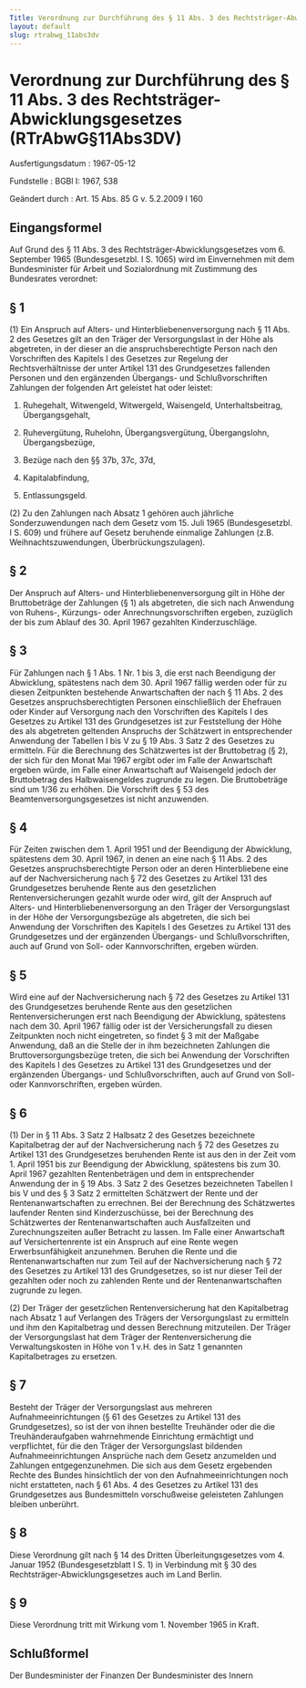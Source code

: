 ```yaml
---
Title: Verordnung zur Durchführung des § 11 Abs. 3 des Rechtsträger-Abwicklungsgesetzes
layout: default
slug: rtrabwg_11abs3dv
---
```


# Verordnung zur Durchführung des § 11 Abs. 3 des Rechtsträger-Abwicklungsgesetzes (RTrAbwG§11Abs3DV)

Ausfertigungsdatum
:   1967-05-12

Fundstelle
:   BGBl I: 1967, 538

Geändert durch
:   Art. 15 Abs. 85 G v. 5.2.2009 I 160



## Eingangsformel

Auf Grund des § 11 Abs. 3 des Rechtsträger-Abwicklungsgesetzes vom 6.
September 1965 (Bundesgesetzbl. I S. 1065) wird im Einvernehmen mit
dem Bundesminister für Arbeit und Sozialordnung mit Zustimmung des
Bundesrates verordnet:


## § 1

(1) Ein Anspruch auf Alters- und Hinterbliebenenversorgung nach § 11
Abs. 2 des Gesetzes gilt an den Träger der Versorgungslast in der Höhe
als abgetreten, in der dieser an die anspruchsberechtigte Person nach
den Vorschriften des Kapitels I des Gesetzes zur Regelung der
Rechtsverhältnisse der unter Artikel 131 des Grundgesetzes fallenden
Personen und den ergänzenden Übergangs- und Schlußvorschriften
Zahlungen der folgenden Art geleistet hat oder leistet:

1.  Ruhegehalt, Witwengeld, Witwergeld, Waisengeld, Unterhaltsbeitrag,
    Übergangsgehalt,


2.  Ruhevergütung, Ruhelohn, Übergangsvergütung, Übergangslohn,
    Übergangsbezüge,


3.  Bezüge nach den §§ 37b, 37c, 37d,


4.  Kapitalabfindung,


5.  Entlassungsgeld.




(2) Zu den Zahlungen nach Absatz 1 gehören auch jährliche
Sonderzuwendungen nach dem Gesetz
vom 15. Juli 1965 (Bundesgesetzbl. I S. 609)              und frühere
auf Gesetz beruhende einmalige Zahlungen (z.B. Weihnachtszuwendungen,
Überbrückungszulagen).


## § 2

Der Anspruch auf Alters- und Hinterbliebenenversorgung gilt in Höhe
der Bruttobeträge der Zahlungen (§ 1) als abgetreten, die sich nach
Anwendung von Ruhens-, Kürzungs- oder Anrechnungsvorschriften ergeben,
zuzüglich der bis zum Ablauf des 30. April 1967 gezahlten
Kinderzuschläge.


## § 3

Für Zahlungen nach § 1 Abs. 1 Nr. 1 bis 3, die erst nach Beendigung
der Abwicklung, spätestens nach dem 30. April 1967 fällig werden oder
für zu diesen Zeitpunkten bestehende Anwartschaften der nach § 11 Abs.
2 des Gesetzes anspruchsberechtigten Personen einschließlich der
Ehefrauen oder Kinder auf Versorgung nach den Vorschriften des
Kapitels I des Gesetzes zu Artikel 131 des Grundgesetzes ist zur
Feststellung der Höhe des als abgetreten geltenden Anspruchs der
Schätzwert in entsprechender Anwendung der Tabellen I bis V zu § 19
Abs. 3 Satz 2 des Gesetzes zu ermitteln. Für die Berechnung des
Schätzwertes ist der Bruttobetrag (§ 2), der sich für den Monat Mai
1967 ergibt oder im Falle der Anwartschaft ergeben würde, im Falle
einer Anwartschaft auf Waisengeld jedoch der Bruttobetrag des
Halbwaisengeldes zugrunde zu legen. Die Bruttobeträge sind um 1/36 zu
erhöhen. Die Vorschrift des § 53 des Beamtenversorgungsgesetzes ist
nicht anzuwenden.


## § 4

Für Zeiten zwischen dem 1. April 1951 und der Beendigung der
Abwicklung, spätestens dem 30. April 1967, in denen an eine nach § 11
Abs. 2 des Gesetzes anspruchsberechtigte Person oder an deren
Hinterbliebene eine auf der Nachversicherung nach § 72 des Gesetzes zu
Artikel 131 des Grundgesetzes beruhende Rente aus den gesetzlichen
Rentenversicherungen gezahlt wurde oder wird, gilt der Anspruch auf
Alters- und Hinterbliebenenversorgung an den Träger der
Versorgungslast in der Höhe der Versorgungsbezüge als abgetreten, die
sich bei Anwendung der Vorschriften des Kapitels I des Gesetzes zu
Artikel 131 des Grundgesetzes und der ergänzenden Übergangs- und
Schlußvorschriften, auch auf Grund von Soll- oder Kannvorschriften,
ergeben würden.


## § 5

Wird eine auf der Nachversicherung nach § 72 des Gesetzes zu Artikel
131 des Grundgesetzes beruhende Rente aus den gesetzlichen
Rentenversicherungen erst nach Beendigung der Abwicklung, spätestens
nach dem 30. April 1967 fällig oder ist der Versicherungsfall zu
diesen Zeitpunkten noch nicht eingetreten, so findet § 3 mit der
Maßgabe Anwendung, daß an die Stelle der in ihm bezeichneten Zahlungen
die Bruttoversorgungsbezüge treten, die sich bei Anwendung der
Vorschriften des Kapitels I des Gesetzes zu Artikel 131 des
Grundgesetzes und der ergänzenden Übergangs- und Schlußvorschriften,
auch auf Grund von Soll- oder Kannvorschriften, ergeben würden.


## § 6

(1) Der in § 11 Abs. 3 Satz 2 Halbsatz 2 des Gesetzes bezeichnete
Kapitalbetrag der auf der Nachversicherung nach § 72 des Gesetzes zu
Artikel 131 des Grundgesetzes beruhenden Rente ist aus den in der Zeit
vom 1. April 1951 bis zur Beendigung der Abwicklung, spätestens bis
zum 30. April 1967 gezahlten Rentenbeträgen und dem in entsprechender
Anwendung der in § 19 Abs. 3 Satz 2 des Gesetzes bezeichneten Tabellen
I bis V und des § 3 Satz 2 ermittelten Schätzwert der Rente und der
Rentenanwartschaften zu errechnen. Bei der Berechnung des Schätzwertes
laufender Renten sind Kinderzuschüsse, bei der Berechnung des
Schätzwertes der Rentenanwartschaften auch Ausfallzeiten und
Zurechnungszeiten außer Betracht zu lassen. Im Falle einer
Anwartschaft auf Versichertenrente ist ein Anspruch auf eine Rente
wegen Erwerbsunfähigkeit anzunehmen. Beruhen die Rente und die
Rentenanwartschaften nur zum Teil auf der Nachversicherung nach § 72
des Gesetzes zu Artikel 131 des Grundgesetzes, so ist nur dieser Teil
der gezahlten oder noch zu zahlenden Rente und der
Rentenanwartschaften zugrunde zu legen.

(2) Der Träger der gesetzlichen Rentenversicherung hat den
Kapitalbetrag nach Absatz 1 auf Verlangen des Trägers der
Versorgungslast zu ermitteln und ihm den Kapitalbetrag und dessen
Berechnung mitzuteilen. Der Träger der Versorgungslast hat dem Träger
der Rentenversicherung die Verwaltungskosten in Höhe von 1 v.H. des in
Satz 1 genannten Kapitalbetrages zu ersetzen.


## § 7

Besteht der Träger der Versorgungslast aus mehreren
Aufnahmeeinrichtungen (§ 61 des Gesetzes zu Artikel 131 des
Grundgesetzes), so ist der von ihnen bestellte Treuhänder oder die die
Treuhänderaufgaben wahrnehmende Einrichtung ermächtigt und
verpflichtet, für die den Träger der Versorgungslast bildenden
Aufnahmeeinrichtungen Ansprüche nach dem Gesetz anzumelden und
Zahlungen entgegenzunehmen. Die sich aus dem Gesetz ergebenden Rechte
des Bundes hinsichtlich der von den Aufnahmeeinrichtungen noch nicht
erstatteten, nach § 61 Abs. 4 des Gesetzes zu Artikel 131 des
Grundgesetzes aus Bundesmitteln vorschußweise geleisteten Zahlungen
bleiben unberührt.


## § 8

Diese Verordnung gilt nach § 14 des Dritten Überleitungsgesetzes vom
4\. Januar 1952 (Bundesgesetzblatt I S. 1) in Verbindung mit § 30 des
Rechtsträger-Abwicklungsgesetzes auch im Land Berlin.


## § 9

Diese Verordnung tritt mit Wirkung vom 1. November 1965 in Kraft.


## Schlußformel

Der Bundesminister der Finanzen
Der Bundesminister des Innern

